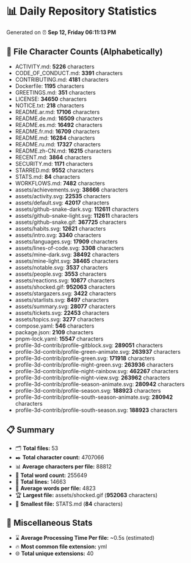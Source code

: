 # 📊 Daily Repository Statistics
Generated on ⏰ **Sep 12, Friday 06:11:13 PM**

## 📂 File Character Counts (Alphabetically)
- ACTIVITY.md: **5226** characters
- CODE_OF_CONDUCT.md: **3391** characters
- CONTRIBUTING.md: **4181** characters
- Dockerfile: **1195** characters
- GREETINGS.md: **351** characters
- LICENSE: **34650** characters
- NOTICE.txt: **218** characters
- README.ar.md: **17106** characters
- README.de.md: **16509** characters
- README.es.md: **16492** characters
- README.fr.md: **16709** characters
- README.md: **16284** characters
- README.ru.md: **17327** characters
- README.zh-CN.md: **16215** characters
- RECENT.md: **3864** characters
- SECURITY.md: **1171** characters
- STARRED.md: **9552** characters
- STATS.md: **84** characters
- WORKFLOWS.md: **7482** characters
- assets/achievements.svg: **38666** characters
- assets/activity.svg: **22535** characters
- assets/default.svg: **42017** characters
- assets/github-snake-dark.svg: **112611** characters
- assets/github-snake-light.svg: **112611** characters
- assets/github-snake.gif: **367725** characters
- assets/habits.svg: **12621** characters
- assets/intro.svg: **3340** characters
- assets/languages.svg: **17909** characters
- assets/lines-of-code.svg: **3308** characters
- assets/mine-dark.svg: **38492** characters
- assets/mine-light.svg: **38465** characters
- assets/notable.svg: **3537** characters
- assets/people.svg: **3553** characters
- assets/reactions.svg: **10877** characters
- assets/shocked.gif: **952063** characters
- assets/stargazers.svg: **3422** characters
- assets/starlists.svg: **8497** characters
- assets/summary.svg: **28077** characters
- assets/tickets.svg: **22453** characters
- assets/topics.svg: **3277** characters
- compose.yaml: **546** characters
- package.json: **2109** characters
- pnpm-lock.yaml: **15547** characters
- profile-3d-contrib/profile-gitblock.svg: **289051** characters
- profile-3d-contrib/profile-green-animate.svg: **263937** characters
- profile-3d-contrib/profile-green.svg: **171918** characters
- profile-3d-contrib/profile-night-green.svg: **263936** characters
- profile-3d-contrib/profile-night-rainbow.svg: **462267** characters
- profile-3d-contrib/profile-night-view.svg: **263962** characters
- profile-3d-contrib/profile-season-animate.svg: **280942** characters
- profile-3d-contrib/profile-season.svg: **188923** characters
- profile-3d-contrib/profile-south-season-animate.svg: **280942** characters
- profile-3d-contrib/profile-south-season.svg: **188923** characters

## 📋 Summary
- 🗂️ **Total files:** 53
- ✒️ **Total character count:** 4707066
- 📊 **Average characters per file:** 88812
- 📝 **Total word count:** 255649
- 🧾 **Total lines:** 14663
- 📐 **Average words per file:** 4823
- 🏆 **Largest file:** assets/shocked.gif (**952063** characters)
- 🥉 **Smallest file:** STATS.md (**84** characters)

## 🌟 Miscellaneous Stats
- ⌛ **Average Processing Time Per file:** ~0.5s (estimated)
- 🔥 **Most common file extension:** yml
- 🌐 **Total unique extensions:** 40
